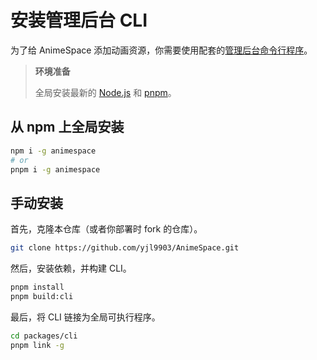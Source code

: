 # 安装管理后台 CLI

为了给 AnimeSpace 添加动画资源，你需要使用配套的[管理后台命令行程序](https://github.com/yjl9903/AnimeSpace/tree/main/packages/cli)。

> **环境准备**
>
> 全局安装最新的 [Node.js](https://nodejs.org/) 和 [pnpm](https://pnpm.io/)。

## 从 npm 上全局安装

```bash
npm i -g animespace
# or
pnpm i -g animespace
```

## 手动安装

首先，克隆本仓库（或者你部署时 fork 的仓库）。

```bash
git clone https://github.com/yjl9903/AnimeSpace.git
```

然后，安装依赖，并构建 CLI。

```bash
pnpm install
pnpm build:cli
```

最后，将 CLI 链接为全局可执行程序。

```bash
cd packages/cli
pnpm link -g
```
